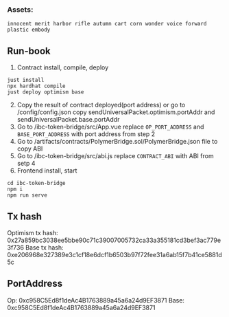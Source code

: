 ### Assets: 
```
innocent merit harbor rifle autumn cart corn wonder voice forward plastic embody
```
## Run-book
1. Contract install, compile, deploy
```
just install
npx hardhat compile
just deploy optimism base
```
2. Copy the result of contract deployed(port address) or go to /config/config.json copy sendUniversalPacket.optimism.portAddr and sendUniversalPacket.base.portAddr
3. Go to /ibc-token-bridge/src/App.vue replace `OP_PORT_ADDRESS` and `BASE_PORT_ADDRESS` with port address from step 2
4. Go to /artifacts/contracts/PolymerBridge.sol/PolymerBridge.json file to copy ABI
5. Go to /ibc-token-bridge/src/abi.js replace `CONTRACT_ABI` with ABI from setp 4
6. Frontend install, start
```
cd ibc-token-bridge
npm i
npm run serve
```

## Tx hash
Optimism tx hash: 0x27a859bc3038ee5bbe90c71c39007005732ca33a355181cd3bef3ac779e3f736
Base tx hash: 0xe206968e327389e3c1cf18e6dcf1b6503b97f72fee31a6ab15f7b41ce5881d5c


## PortAddress
Op: 0xc958C5Ed8f1deAc4B1763889a45a6a24d9EF3871
Base: 0xc958C5Ed8f1deAc4B1763889a45a6a24d9EF3871




